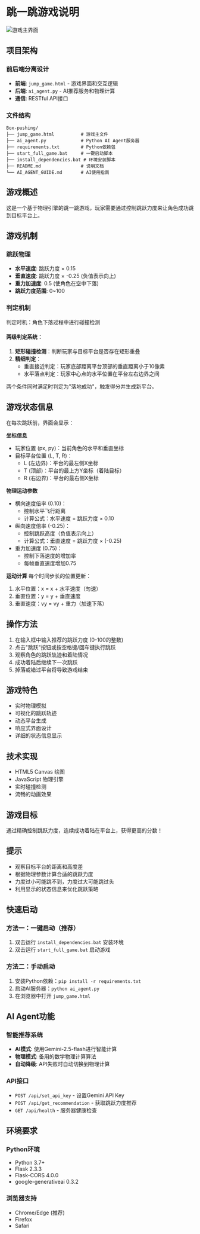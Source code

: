 # 跳一跳游戏说明

![游戏主界面](assets/Game.png)

## 项目架构

### 前后端分离设计
- **前端**: `jump_game.html` - 游戏界面和交互逻辑
- **后端**: `ai_agent.py` - AI推荐服务和物理计算
- **通信**: RESTful API接口

### 文件结构
```
Box-pushing/
├── jump_game.html          # 游戏主文件
├── ai_agent.py             # Python AI Agent服务器
├── requirements.txt        # Python依赖包
├── start_full_game.bat     # 一键启动脚本
├── install_dependencies.bat # 环境安装脚本
├── README.md               # 说明文档
└── AI_AGENT_GUIDE.md       # AI使用指南
```

## 游戏概述
这是一个基于物理引擎的跳一跳游戏，玩家需要通过控制跳跃力度来让角色成功跳到目标平台上。

## 游戏机制

### 跳跃物理
- **水平速度**: 跳跃力度 × 0.15
- **垂直速度**: 跳跃力度 × -0.25 (负值表示向上)
- **重力加速度**: 0.5 (使角色在空中下落)
- **跳跃力度范围**: 0~100

### 判定机制
判定时机：角色下落过程中进行碰撞检测

#### 两级判定系统：
1. **矩形碰撞检测**：判断玩家与目标平台是否存在矩形重叠
2. **精细判定**：
   - 垂直接近判定：玩家底部距离平台顶部的垂直距离小于10像素
   - 水平落点判定：玩家中心点的水平位置在平台左右边界之间

两个条件同时满足时判定为"落地成功"，触发得分并生成新平台。

## 游戏状态信息
在每次跳跃前，界面会显示：

**坐标信息**
- 玩家位置 (px, py)：当前角色的水平和垂直坐标
- 目标平台位置 (L, T, R)：
  - L (左边界)：平台的最左侧X坐标
  - T (顶部)：平台的最上方Y坐标（着陆目标）
  - R (右边界)：平台的最右侧X坐标

**物理运动参数**
- 横向速度倍率 (0.10)：
  - 控制水平飞行距离
  - 计算公式：水平速度 = 跳跃力度 × 0.10
- 纵向速度倍率 (-0.25)：
  - 控制跳跃高度（负值表示向上）
  - 计算公式：垂直速度 = 跳跃力度 × (-0.25)
- 重力加速度 (0.75)：
  - 控制下落速度的增加率
  - 每帧垂直速度增加0.75

**运动计算**
每个时间步长的位置更新：
1. 水平位置：x = x + 水平速度（匀速）
2. 垂直位置：y = y + 垂直速度
3. 垂直速度：vy = vy + 重力（加速下落）

## 操作方法
1. 在输入框中输入推荐的跳跃力度 (0-100的整数)
2. 点击"跳跃"按钮或按空格键/回车键执行跳跃
3. 观察角色的跳跃轨迹和着陆情况
4. 成功着陆后继续下一次跳跃
5. 掉落或错过平台将导致游戏结束

## 游戏特色
- 实时物理模拟
- 可视化的跳跃轨迹
- 动态平台生成
- 响应式界面设计
- 详细的状态信息显示

## 技术实现
- HTML5 Canvas 绘图
- JavaScript 物理引擎
- 实时碰撞检测
- 流畅的动画效果

## 游戏目标
通过精确控制跳跃力度，连续成功着陆在平台上，获得更高的分数！

## 提示
- 观察目标平台的距离和高度差
- 根据物理参数计算合适的跳跃力度
- 力度过小可能跳不到，力度过大可能跳过头
- 利用显示的状态信息来优化跳跃策略

## 快速启动

### 方法一：一键启动（推荐）
1. 双击运行 `install_dependencies.bat` 安装环境
2. 双击运行 `start_full_game.bat` 启动游戏

### 方法二：手动启动
1. 安装Python依赖：`pip install -r requirements.txt`
2. 启动AI服务器：`python ai_agent.py`
3. 在浏览器中打开 `jump_game.html`

## AI Agent功能

### 智能推荐系统
- **AI模式**: 使用Gemini-2.5-flash进行智能计算
- **物理模式**: 备用的数学物理计算算法
- **自动降级**: API失败时自动切换到物理计算

### API接口
- `POST /api/set_api_key` - 设置Gemini API Key
- `POST /api/get_recommendation` - 获取跳跃力度推荐
- `GET /api/health` - 服务器健康检查

## 环境要求

### Python环境
- Python 3.7+
- Flask 2.3.3
- Flask-CORS 4.0.0
- google-generativeai 0.3.2

### 浏览器支持
- Chrome/Edge (推荐)
- Firefox
- Safari
